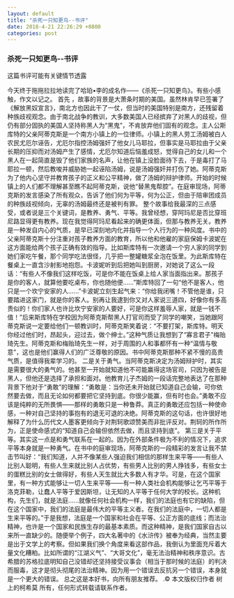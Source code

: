 ```yaml
---
layout: default
title: "杀死一只知更鸟--书评"
date: 2018-4-21 22:26:29 +0800
categories: post
---
```


### 杀死一只知更鸟--书评

这篇书评可能有关键情节透露

今天终于拖拖拉拉地读完了哈珀•李的成名作——《杀死一只知更鸟》。有些小感触，作文以记之。 首先 ，故事的背景是大萧条时期的美国。虽然林肯早已签署了《解放黑奴宣言》，南北方也因此干了一仗，但当时的美国特别是南方，还残留着种族歧视观念。由于南北战争的教训，大多数美国人已经摈弃了对黑人的歧视，但仍有部分固执的美国人坚持称黑人为“黑鬼”，不肯放弃他们固有的观念。主人公斯库特的父亲阿蒂克斯是一个南方小镇上的一位律师。小镇上的黑人劳工汤姆被白人农民尤厄尔诬告，尤厄尔指控汤姆强奸了他女儿马耶拉，但事实是马耶拉由于父亲长期的压抑而对汤姆产生了感情，尤厄尔知道后恼羞成怒，觉得自己的女儿和一个黑人在一起简直是毁了他们家族的名声，让他在镇上没脸面待下去，于是毒打了马耶拉一顿，然后教唆并威胁她一起诬陷汤姆，说是汤姆强奸并打伤了她。阿蒂克斯为了他内心坚守并教育孩子的正义和公平精神，做了汤姆的辩护律师。开始的时候镇上的人们都不理解甚至瞧不起阿蒂克斯，说他“替黑鬼帮腔”。在庭审现场，阿蒂克斯的发言感染了所有观众，告诉了他们何为平等，何为公正，但由于陪审团成员的种族歧视倾向，无辜的汤姆最终还是被判有罪。 整个故事给我最深的三点感受，或者说是三个关键词，是教养、勇气、平等。我曾经想，穿阿玛尼是否比穿班尼路显得更有教养。现在我觉得阿玛尼看起来的确更体面，但那与教养无关。教养是一种发自内心的气质，是早已深刻地内化并指导一个人行为的一种风度。书中的父亲阿蒂克斯十分注重对孩子教养方面的教育，所以他和他雇的家庭保姆卡波妮在这方面能给两个孩子正确有效的指导。比如斯库特有一次邀请一个穷人家的同学到她们家吃午餐，那个同学吃法很怪，几乎把一整罐糖浆全泡在饭里。为此斯库特在餐桌上一直含沙射影地抱怨。卡波妮听到后把她叫到厨房，对她说了这么一段话：“有些人不像我们这样吃饭，可是你不能在饭桌上给人家当面指出来。那孩子是你的客人，就算他要吃桌布，你也随他便......”斯库特回了一句“他不是客人，他只是一个坎宁安家的人......”卡波妮立刻生起气来：“你给我闭嘴！不管他是谁，只要踏进这家门，就是你的客人。别再让我逮到你又对人家说三道四，好像你有多高贵似的！你们家人也许比坎宁安家的人要好，可是你这样羞辱人家，就是一钱不值！”后来斯库特在学校因为阿蒂克斯帮黑人打官司而受了同学的嘲笑，当她跟阿蒂克斯说一定要给他们一顿教训时，阿蒂克斯笑着说：“不要打架，斯库特。明天你经过他们时，昂起头，迎过去，做个绅士。”这种气质让我想到了“寡言君子”梅贻琦先生。阿蒂克斯和梅贻琦先生一样，对于周围的人和事都怀有一种“温情与敬意”，这也是他们赢得人们的广泛尊敬的原因。书中阿蒂克斯那种不紧不慢的高贵气质，是值得我辈学习的。 二是关于勇气。当阿蒂克斯决定为汤姆辩护时，其实是需要很大的勇气的。他甚至一开始就知道他不可能赢得这场官司，只因为被告是黑人，但他还是选择了承担和面对。他教育儿子杰姆的一段话完整地表达了在那种背景下他对于“勇敢”的理解：“勇敢是：当你还未开始就已知道自己会输，可你依然要去做，而且无论如何都要把它坚持到底。你很少能赢，但有时也会。”勇敢不应该是纯粹的无所畏惧——那样的勇敢只是一种鲁莽。真正的勇敢还应包括一种使命感，一种对自己坚持的事抱有的退无可退的决绝。阿蒂克斯的这句话，也许很好地解释了为什么历代文人墨客更倾向于对荆轲歌颂赞美而非批评反对。荆轲的所作所为，正是使命感式的“知道自己会输但依然去做，而且坚持到底”。 第三是关于平等。其实这一点是和勇气联系在一起的。因为在外部条件极为不利的情况下，追求平等本身就是一种勇气。在书中的庭审现场，阿蒂克斯的一段精彩的发言让我不禁击节叫好：“我们知道，人并不像某些人强迫我们相信的那样生来平等——有些人比别人聪明，有些人生来就比别人占优势，有些男人比别的男人挣钱多，有些女士的蛋糕比别的女士做得好，有些人天生就比大多数人有才华。可是，在这个国家里，有一种方式能够让一切人生来平等——有一种人类社会机构能够让乞丐平等于洛克菲勒，让蠢人平等于爱因斯坦，让无知的人平等于任何大学的校长。这种机构，先生们，就是法庭......就像任何社会机构一样，我们的法庭也有它的缺陷，但在这个国家中，我们的法庭是最伟大的平等主义者。在我们的法庭中，一切人都是生来平等的。”于是我想，法庭是一个国家和社会在平等、公正方面的底线；而法治精神，也许是一个国家和民族生存的最基本素质。而这种精神，是我们国家自古以来所一直缺少的。随便举个例子，四大名著中的《水浒传》被奉为经典，当然主要是出于文学上的考察。但如果我们换个角度来看这部作品，我倒认为里面充斥着大量文化糟粕。比如所谓的“江湖义气”、“大哥文化”，毫无法治精神和秩序意识。古希腊的苏格拉底明知自己没错却还坚持接受议事会（相当于那时候的法庭）的判决而服毒，这才是彻头彻尾的法治精神。因为用一个错误去反抗另一个错误，本身就是一个更大的错误。 总之这是本好书，向所有朋友推荐。
.© 本文版权归作者 树上的柯希莫 所有，任何形式转载请联系作者。
